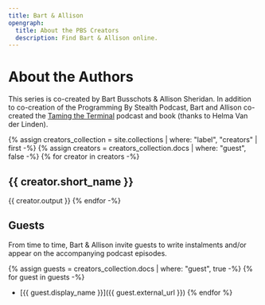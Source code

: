 ```yaml
---
title: Bart & Allison
opengraph:
  title: About the PBS Creators
  description: Find Bart & Allison online.
---
```

# About the Authors

This series is co-created by Bart Busschots & Allison Sheridan. In addition to co-creation of the Programming By Stealth Podcast, Bart and Allison co-created the [Taming the Terminal](https://ttt.bartificer.net/book.html) podcast and book (thanks to Helma Van der Linden).

{% assign creators_collection = site.collections | where: "label", "creators" | first -%}
{% assign creators = creators_collection.docs | where: "guest", false -%}
{% for creator in creators -%}
## <a name="{{ creator.slug }}"></a>{{ creator.short_name }}
{{ creator.output }}
{% endfor -%}

## Guests

From time to time, Bart & Allison invite guests to write instalments and/or appear on the accompanying podcast episodes.

{% assign guests = creators_collection.docs | where: "guest", true -%}
{% for guest in guests -%}
* [{{ guest.display_name }}]({{ guest.external_url }})
{% endfor %}
